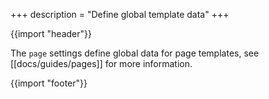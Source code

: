 +++
description = "Define global template data"
+++

{{import "header"}}

The `page` settings define global data for page templates, see [[docs/guides/pages]] for more information.

{{import "footer"}}
